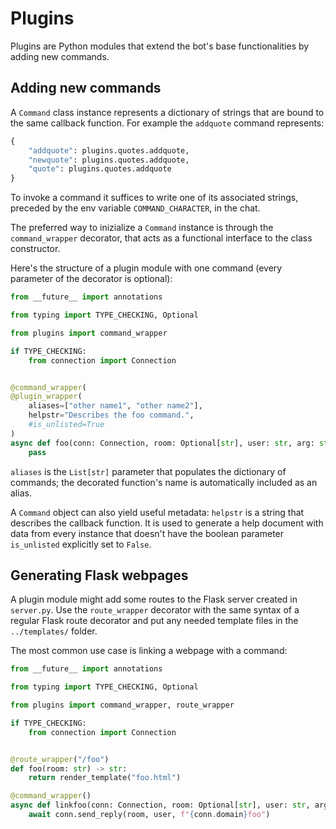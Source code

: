 # Plugins

Plugins are Python modules that extend the bot's base functionalities by adding new commands.

## Adding new commands

A `Command` class instance represents a dictionary of strings that are bound to the same callback function.
For example the `addquote` command represents:

```python
{
    "addquote": plugins.quotes.addquote,
    "newquote": plugins.quotes.addquote,
    "quote": plugins.quotes.addquote
}
```

To invoke a command it suffices to write one of its associated strings, preceded by the env variable `COMMAND_CHARACTER`, in the chat.

The preferred way to inizialize a `Command` instance is through the `command_wrapper` decorator, that acts as a functional interface to the class constructor.

Here's the structure of a plugin module with one command (every parameter of the decorator is optional):

```python
from __future__ import annotations

from typing import TYPE_CHECKING, Optional

from plugins import command_wrapper

if TYPE_CHECKING:
    from connection import Connection


@command_wrapper(
@plugin_wrapper(
    aliases=["other name1", "other name2"],
    helpstr="Describes the foo command.",
    #is_unlisted=True
)
async def foo(conn: Connection, room: Optional[str], user: str, arg: str) -> None:
    pass
```

`aliases` is the `List[str]` parameter that populates the dictionary of commands; the decorated function's name is automatically included as an alias.

A `Command` object can also yield useful metadata: `helpstr` is a string that describes the callback function. It is used to generate a help document with data from every instance that doesn't have the boolean parameter `is_unlisted` explicitly set to `False`.

## Generating Flask webpages
A plugin module might add some routes to the Flask server created in `server.py`. Use the `route_wrapper` decorator with the same syntax of a regular Flask route decorator and put any needed template files in the `../templates/` folder.

The most common use case is linking a webpage with a command:

```python
from __future__ import annotations

from typing import TYPE_CHECKING, Optional

from plugins import command_wrapper, route_wrapper

if TYPE_CHECKING:
    from connection import Connection


@route_wrapper("/foo")
def foo(room: str) -> str:
    return render_template("foo.html")

@command_wrapper()
async def linkfoo(conn: Connection, room: Optional[str], user: str, arg: str) -> None:
    await conn.send_reply(room, user, f"{conn.domain}foo")
```
